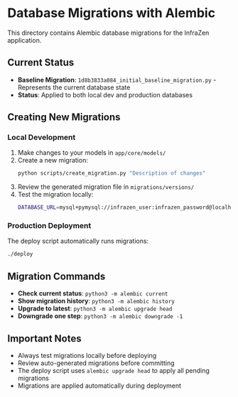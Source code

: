 # Database Migrations with Alembic

This directory contains Alembic database migrations for the InfraZen application.

## Current Status

- **Baseline Migration**: `1d8b3833a084_initial_baseline_migration.py` - Represents the current database state
- **Status**: Applied to both local dev and production databases

## Creating New Migrations

### Local Development

1. Make changes to your models in `app/core/models/`
2. Create a new migration:
   ```bash
   python scripts/create_migration.py "Description of changes"
   ```
3. Review the generated migration file in `migrations/versions/`
4. Test the migration locally:
   ```bash
   DATABASE_URL=mysql+pymysql://infrazen_user:infrazen_password@localhost:3306/infrazen_dev?charset=utf8mb4 python3 -m alembic upgrade head
   ```

### Production Deployment

The deploy script automatically runs migrations:
```bash
./deploy
```

## Migration Commands

- **Check current status**: `python3 -m alembic current`
- **Show migration history**: `python3 -m alembic history`
- **Upgrade to latest**: `python3 -m alembic upgrade head`
- **Downgrade one step**: `python3 -m alembic downgrade -1`

## Important Notes

- Always test migrations locally before deploying
- Review auto-generated migrations before committing
- The deploy script uses `alembic upgrade head` to apply all pending migrations
- Migrations are applied automatically during deployment
